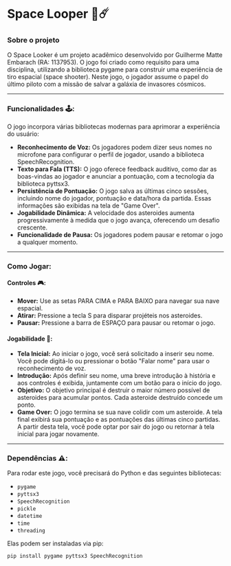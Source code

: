 # Space Looper 🚀☄️
### Sobre o projeto
O Space Looker é um projeto acadêmico desenvolvido por Guilherme Matte Embarach (RA: 1137953). O jogo foi criado como requisito para uma disciplina, utilizando a biblioteca pygame para construir uma experiência de tiro espacial (space shooter).
Neste jogo, o jogador assume o papel do último piloto com a missão de salvar a galáxia de invasores cósmicos.

---

### Funcionalidades 🕹️:
O jogo incorpora várias bibliotecas modernas para aprimorar a experiência do usuário:

* **Reconhecimento de Voz:** Os jogadores podem dizer seus nomes no microfone para configurar o perfil de jogador, usando a biblioteca SpeechRecognition.
* **Texto para Fala (TTS):** O jogo oferece feedback auditivo, como dar as boas-vindas ao jogador e anunciar a pontuação, com a tecnologia da biblioteca pyttsx3.
* **Persistência de Pontuação:** O jogo salva as últimas cinco sessões, incluindo nome do jogador, pontuação e data/hora da partida. Essas informações são exibidas na tela de "Game Over".
* **Jogabilidade Dinâmica:** A velocidade dos asteroides aumenta progressivamente à medida que o jogo avança, oferecendo um desafio crescente.
* **Funcionalidade de Pausa:** Os jogadores podem pausar e retomar o jogo a qualquer momento.

---

### Como Jogar:

#### Controles 🎮:
* **Mover:** Use as setas PARA CIMA e PARA BAIXO para navegar sua nave espacial.
* **Atirar:** Pressione a tecla S para disparar projéteis nos asteroides.
* **Pausar:** Pressione a barra de ESPAÇO para pausar ou retomar o jogo.

#### Jogabilidade 👾:

* **Tela Inicial:** Ao iniciar o jogo, você será solicitado a inserir seu nome. Você pode digitá-lo ou pressionar o botão "Falar nome" para usar o reconhecimento de voz.
* **Introdução:** Após definir seu nome, uma breve introdução à história e aos controles é exibida, juntamente com um botão para o início do jogo.
* **Objetivo:** O objetivo principal é destruir o maior número possível de asteroides para acumular pontos. Cada asteroide destruído concede um ponto.
* **Game Over:** O jogo termina se sua nave colidir com um asteroide. A tela final exibirá sua pontuação e as pontuações das últimas cinco partidas. A partir desta tela, você pode optar por sair do jogo ou retornar à tela inicial para jogar novamente.

---

### Dependências ⚠️:
Para rodar este jogo, você precisará do Python e das seguintes bibliotecas:

* `pygame`
* `pyttsx3`
* `SpeechRecognition`
* `pickle`
* `datetime`
* `time`
* `threading`

Elas podem ser instaladas via pip:

```bash
pip install pygame pyttsx3 SpeechRecognition
